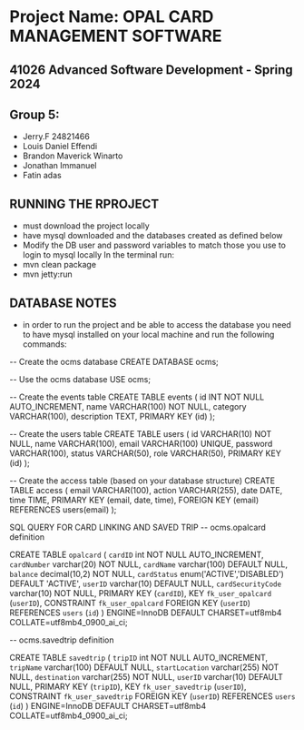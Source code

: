 # Project Name: OPAL CARD MANAGEMENT SOFTWARE 

## 41026 Advanced Software Development - Spring 2024

## Group 5:
- Jerry.F 24821466 
- Louis Daniel Effendi
- Brandon Maverick Winarto
- Jonathan Immanuel
- Fatin adas

## RUNNING THE RPROJECT
- must download the project locally
- have mysql downloaded and the databases created as defined below
- Modify the DB user and password variables to match those you use to login to mysql locally
In the terminal run:
- mvn clean package
- mvn jetty:run

## DATABASE NOTES
- in order to run the project and be able to access the database you need to have mysql installed on your local machine and run the following commands:

-- Create the ocms database
CREATE DATABASE ocms;

-- Use the ocms database
USE ocms;

-- Create the events table
CREATE TABLE events (
    id INT NOT NULL AUTO_INCREMENT,
    name VARCHAR(100) NOT NULL,
    category VARCHAR(100),
    description TEXT,
    PRIMARY KEY (id)
);

-- Create the users table
CREATE TABLE users (
    id VARCHAR(10) NOT NULL,
    name VARCHAR(100),
    email VARCHAR(100) UNIQUE,
    password VARCHAR(100),
    status VARCHAR(50),
    role VARCHAR(50),
    PRIMARY KEY (id)
);

-- Create the access table (based on your database structure)
CREATE TABLE access (
    email VARCHAR(100),
    action VARCHAR(255),
    date DATE,
    time TIME,
    PRIMARY KEY (email, date, time),
    FOREIGN KEY (email) REFERENCES users(email)
);

SQL QUERY FOR CARD LINKING AND SAVED TRIP
-- ocms.opalcard definition

CREATE TABLE `opalcard` (
  `cardID` int NOT NULL AUTO_INCREMENT,
  `cardNumber` varchar(20) NOT NULL,
  `cardName` varchar(100) DEFAULT NULL,
  `balance` decimal(10,2) NOT NULL,
  `cardStatus` enum('ACTIVE','DISABLED') DEFAULT 'ACTIVE',
  `userID` varchar(10) DEFAULT NULL,
  `cardSecurityCode` varchar(10) NOT NULL,
  PRIMARY KEY (`cardID`),
  KEY `fk_user_opalcard` (`userID`),
  CONSTRAINT `fk_user_opalcard` FOREIGN KEY (`userID`) REFERENCES `users` (`id`)
) ENGINE=InnoDB DEFAULT CHARSET=utf8mb4 COLLATE=utf8mb4_0900_ai_ci;

-- ocms.savedtrip definition

CREATE TABLE `savedtrip` (
  `tripID` int NOT NULL AUTO_INCREMENT,
  `tripName` varchar(100) DEFAULT NULL,
  `startLocation` varchar(255) NOT NULL,
  `destination` varchar(255) NOT NULL,
  `userID` varchar(10) DEFAULT NULL,
  PRIMARY KEY (`tripID`),
  KEY `fk_user_savedtrip` (`userID`),
  CONSTRAINT `fk_user_savedtrip` FOREIGN KEY (`userID`) REFERENCES `users` (`id`)
) ENGINE=InnoDB DEFAULT CHARSET=utf8mb4 COLLATE=utf8mb4_0900_ai_ci;
